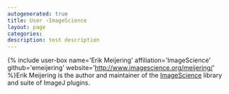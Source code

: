 ```yaml
---
autogenerated: true
title: User ›ImageScience
layout: page
categories: 
description: test description
---
```


{% include user-box name='Erik Meijering' affiliation='ImageScience' github='emeijering' website='http://www.imagescience.org/meijering/' %}Erik Meijering is the author and maintainer of the [ImageScience](ImageScience) library and suite of ImageJ plugins.
